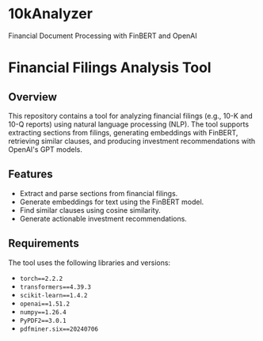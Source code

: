 # 10kAnalyzer
Financial Document Processing with FinBERT and OpenAI
# Financial Filings Analysis Tool

## Overview
This repository contains a tool for analyzing financial filings (e.g., 10-K and 10-Q reports) using natural language processing (NLP). The tool supports extracting sections from filings, generating embeddings with FinBERT, retrieving similar clauses, and producing investment recommendations with OpenAI's GPT models.

## Features
- Extract and parse sections from financial filings.
- Generate embeddings for text using the FinBERT model.
- Find similar clauses using cosine similarity.
- Generate actionable investment recommendations.

## Requirements
The tool uses the following libraries and versions:
- `torch==2.2.2`
- `transformers==4.39.3`
- `scikit-learn==1.4.2`
- `openai==1.51.2`
- `numpy==1.26.4`
- `PyPDF2==3.0.1`
- `pdfminer.six==20240706`

